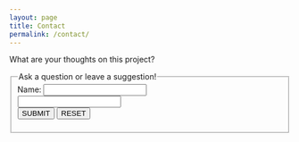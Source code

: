 ```yaml
---
layout: page
title: Contact
permalink: /contact/
---
```


What are your thoughts on this project?

<fieldset>
	<legend>Ask a question or leave a suggestion!</legend>
	<form>
		Name: <input type="text" name="name">
		<br>
        <input type="text" cols="50" rows="3" name="QuestionorSuggestion">
		<br>
		<input type="submit" value="SUBMIT">
		<input type="reset" value="RESET">
	</form>
</fieldset>
